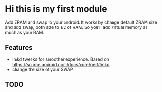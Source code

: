 # Hi this is my first module
Add ZRAM and swap to your android. It works by change default ZRAM size and add swap, both size to 1/2 of RAM. So you'll add virtual memory as much as your RAM.

## Features
  - lmkd tweaks for smoother experience. Based on https://source.android.com/docs/core/perf/lmkd.
  - change the size of your SWAP

## TODO
